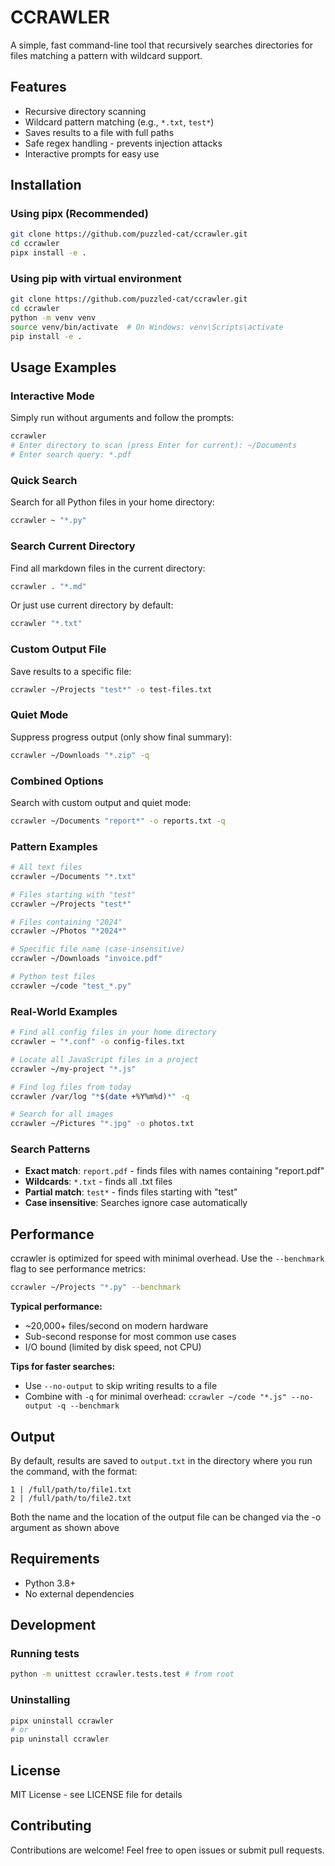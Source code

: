 # CCRAWLER
A simple, fast command-line tool that recursively searches directories for files matching a pattern with wildcard support.

## Features
- Recursive directory scanning
- Wildcard pattern matching (e.g., `*.txt`, `test*`)
- Saves results to a file with full paths
- Safe regex handling - prevents injection attacks
- Interactive prompts for easy use

## Installation

### Using pipx (Recommended)
```bash
git clone https://github.com/puzzled-cat/ccrawler.git
cd ccrawler
pipx install -e .
```

### Using pip with virtual environment
```bash
git clone https://github.com/puzzled-cat/ccrawler.git
cd ccrawler
python -m venv venv
source venv/bin/activate  # On Windows: venv\Scripts\activate
pip install -e .
```

## Usage Examples

### Interactive Mode
Simply run without arguments and follow the prompts:
```bash
ccrawler
# Enter directory to scan (press Enter for current): ~/Documents
# Enter search query: *.pdf
```

### Quick Search
Search for all Python files in your home directory:
```bash
ccrawler ~ "*.py"
```

### Search Current Directory
Find all markdown files in the current directory:
```bash
ccrawler . "*.md"
```

Or just use current directory by default:
```bash
ccrawler "*.txt"
```

### Custom Output File
Save results to a specific file:
```bash
ccrawler ~/Projects "test*" -o test-files.txt
```

### Quiet Mode
Suppress progress output (only show final summary):
```bash
ccrawler ~/Downloads "*.zip" -q
```

### Combined Options
Search with custom output and quiet mode:
```bash
ccrawler ~/Documents "report*" -o reports.txt -q
```

### Pattern Examples
```bash
# All text files
ccrawler ~/Documents "*.txt"

# Files starting with "test"
ccrawler ~/Projects "test*"

# Files containing "2024"
ccrawler ~/Photos "*2024*"

# Specific file name (case-insensitive)
ccrawler ~/Downloads "invoice.pdf"

# Python test files
ccrawler ~/code "test_*.py"
```

### Real-World Examples
```bash
# Find all config files in your home directory
ccrawler ~ "*.conf" -o config-files.txt

# Locate all JavaScript files in a project
ccrawler ~/my-project "*.js"

# Find log files from today
ccrawler /var/log "*$(date +%Y%m%d)*" -q

# Search for all images
ccrawler ~/Pictures "*.jpg" -o photos.txt
```

### Search Patterns
- **Exact match**: `report.pdf` - finds files with names containing "report.pdf"
- **Wildcards**: `*.txt` - finds all .txt files
- **Partial match**: `test*` - finds files starting with "test"
- **Case insensitive**: Searches ignore case automatically

## Performance

ccrawler is optimized for speed with minimal overhead. Use the `--benchmark` flag to see performance metrics:
```bash
ccrawler ~/Projects "*.py" --benchmark
```

**Typical performance:**
- ~20,000+ files/second on modern hardware
- Sub-second response for most common use cases
- I/O bound (limited by disk speed, not CPU)

**Tips for faster searches:**
- Use `--no-output` to skip writing results to a file
- Combine with `-q` for minimal overhead: `ccrawler ~/code "*.js" --no-output -q --benchmark`

## Output
By default, results are saved to `output.txt` in the directory where you run the command, with the format:
```
1 | /full/path/to/file1.txt
2 | /full/path/to/file2.txt
```

Both the name and the location of the output file can be changed via the -o argument as shown above

## Requirements
- Python 3.8+
- No external dependencies

## Development

### Running tests
```bash
python -m unittest ccrawler.tests.test # from root
```

### Uninstalling
```bash
pipx uninstall ccrawler
# or
pip uninstall ccrawler
```

## License
MIT License - see LICENSE file for details

## Contributing
Contributions are welcome! Feel free to open issues or submit pull requests.